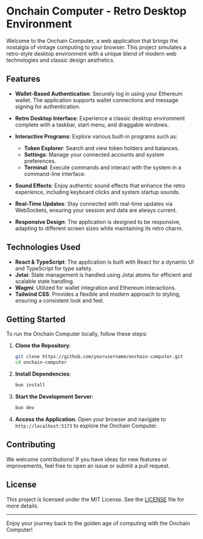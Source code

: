 # Onchain Computer - Retro Desktop Environment

Welcome to the Onchain Computer, a web application that brings the nostalgia of vintage computing to your browser. This project simulates a retro-style desktop environment with a unique blend of modern web technologies and classic design aesthetics.

## Features

- **Wallet-Based Authentication**: Securely log in using your Ethereum wallet. The application supports wallet connections and message signing for authentication.
  
- **Retro Desktop Interface**: Experience a classic desktop environment complete with a taskbar, start menu, and draggable windows.

- **Interactive Programs**: Explore various built-in programs such as:
  - **Token Explorer**: Search and view token holders and balances.
  - **Settings**: Manage your connected accounts and system preferences.
  - **Terminal**: Execute commands and interact with the system in a command-line interface.

- **Sound Effects**: Enjoy authentic sound effects that enhance the retro experience, including keyboard clicks and system startup sounds.

- **Real-Time Updates**: Stay connected with real-time updates via WebSockets, ensuring your session and data are always current.

- **Responsive Design**: The application is designed to be responsive, adapting to different screen sizes while maintaining its retro charm.

## Technologies Used

- **React & TypeScript**: The application is built with React for a dynamic UI and TypeScript for type safety.
- **Jotai**: State management is handled using Jotai atoms for efficient and scalable state handling.
- **Wagmi**: Utilized for wallet integration and Ethereum interactions.
- **Tailwind CSS**: Provides a flexible and modern approach to styling, ensuring a consistent look and feel.

## Getting Started

To run the Onchain Computer locally, follow these steps:

1. **Clone the Repository**:
   ```bash
   git clone https://github.com/yourusername/onchain-computer.git
   cd onchain-computer
   ```

2. **Install Dependencies**:
   ```bash
   bun install
   ```

3. **Start the Development Server**:
   ```bash
   bun dev
   ```

4. **Access the Application**:
   Open your browser and navigate to `http://localhost:5173` to explore the Onchain Computer.

## Contributing

We welcome contributions! If you have ideas for new features or improvements, feel free to open an issue or submit a pull request.

## License

This project is licensed under the MIT License. See the [LICENSE](LICENSE) file for more details.

---

Enjoy your journey back to the golden age of computing with the Onchain Computer!
